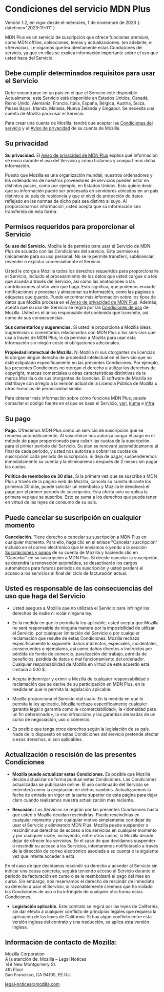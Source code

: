 # Condiciones del servicio MDN Plus

Versión 1.2, en vigor desde el miércoles, 1 de noviembre de 2023
{: datetime="2023-11-01" }

MDN Plus es un servicio de suscripción que ofrece funciones premium, como MDN offline, colecciones, temas y actualizaciones. (en adelante, el «Servicio»). Le rogamos que lea atentamente estas Condiciones del servicio, ya que en ellas se explica información importante sobre el uso que usted hace del Servicio.

## Debe cumplir determinados requisitos para usar el Servicio

Debe encontrarse en un país en el que el Servicio esté disponible. Actualmente, este Servicio está disponible en Estados Unidos, Canadá, Reino Unido, Alemania, Francia, Italia, España, Bélgica, Austria, Suiza, Países Bajos, Irlanda, Malasia, Nueva Zelanda y Singapur. Se necesita una cuenta de Mozilla para usar el Servicio.

Para crear una cuenta de Mozilla, tendrá que aceptar las [Condiciones del servicio](https://www.mozilla.org/about/legal/terms/services/) y el [Aviso de privacidad](https://www.mozilla.org/privacy/mozilla-accounts/) de su cuenta de Mozilla.

## Su privacidad

__Su privacidad.__ El [Aviso de privacidad de MDN Plus](https://www.mozilla.org/privacy/mdn-plus/) explica qué información se envía durante el uso del Servicio y cómo tratamos y compartimos dicha información.

Puesto que Mozilla es una organización mundial, nuestros ordenadores y los ordenadores de nuestros proveedores de servicios pueden estar en distintos países, como por ejemplo, en Estados Unidos. Esto quiere decir que su información puede ser procesada en servidores ubicados en un país distinto a su país de residencia y que el nivel de protección de datos reflejado en las normas de dicho país sea distinto al suyo. Al proporcionarnos información, usted acepta que su información sea transferida de esta forma.

## Permisos requeridos para proporcionar el Servicio

__Su uso del Servicio.__ Mozilla le da permiso para usar el Servicio de MDN Plus de acuerdo con las Condiciones del servicio. Este permiso es únicamente para su uso personal. No se le permite transferir, sublicenciar, revender o explotar comercialmente el Servicio.

Usted le otorga a Mozilla todos los derechos requeridos para proporcionarle el Servicio, incluido el procesamiento de los datos que usted cargue o a los que acceda a través del Servicio, así como las anotaciones o las contribuciones al sitio web que haga. Esto significa, que podemos enviarle notificaciones y procesar y almacenar su información, como las páginas y etiquetas que guarde. Puede encontrar más información sobre los tipos de datos que Mozilla procesa en el [Aviso de privacidad de MDN Plus](https://www.mozilla.org/privacy/mdn-plus/).
Además, acepta que su uso del Servicio se regirá por las [Condiciones de uso](https://www.mozilla.org/about/legal/acceptable-use/) de Mozilla. Usted es el único responsable del contenido que transmite, así como de sus consecuencias.

__Sus comentarios y sugerencias.__ Si usted le proporciona a Mozilla ideas, sugerencias o comentarios relacionados con MDN Plus o los servicios que usa a través de MDN Plus, le da permiso a Mozilla para usar esta información sin ningún coste ni obligaciones adicionales.

__Propiedad intelectual de Mozilla.__ Ni Mozilla ni sus otorgantes de licencias le otorgan ningún derecho de propiedad intelectual en el Servicio que no esté estipulado específicamente en las presentes Condiciones. Por ejemplo, las presentes Condiciones no otorgan el derecho a utilizar los derechos de copyright, marcas comerciales u otras características distintivas de la marca Mozilla o de sus otorgantes de licencias. El software de Mozilla se distribuye con arreglo a la versión actual de la Licencia Pública de Mozilla u otras licencias de permisividad similar.

Para obtener más información sobre cómo funciona MDN Plus, puede consultar el código fuente en el que se basa el Servicio, [yari](https://github.com/mdn/yari), [kuma](https://github.com/mdn/kuma) e [infra](https://github.com/mdn/infra).

## Su pago

__Pago.__ Ofrecemos MDN Plus como un servicio de suscripción que se renueva automáticamente. Al suscribirse nos autoriza cargar el pago en el método de pago proporcionado para cubrir las cuotas de la suscripción para el primer período del Servicio. Su plan se renovará automáticamente al final de cada período, y usted nos autoriza a cobrar las cuotas de suscripción cada período de suscripción. Si deja de pagar, suspenderemos inmediatamente su cuenta y la eliminaremos después de 2 meses sin pagar las cuotas.

__Política de reembolso de 30 días.__ Si la primera vez que se suscribe a MDN Plus a través de la página web de Mozilla, cancela su cuenta durante los primeros 30 días, puede solicitar un reembolso y Mozilla le devolverá el pago por el primer período de suscripción. Esta oferta solo se aplica la primera vez que se suscribe. Esto se suma a los derechos que pueda tener en virtud de las leyes de consumo de su país.

## Puede cancelar su suscripción en cualquier momento

__Cancelación.__ Tiene derecho a cancelar su suscripción a MDN Plus en cualquier momento. Para ello, haga clic en el enlace "Cancelar suscripción" incluido en el correo electrónico que le enviamos o yendo a la sección [Suscripciones y pagos](https://subscriptions.firefox.com) de su cuenta de Mozilla y haciendo clic en "Cancelar" en su suscripción a MDN Plus. Si decide cancelar la suscripción, se detendrá la renovación automática, se desactivarán los cargos automáticos para futuros períodos de suscripción y usted perderá el acceso a los servicios al final del ciclo de facturación actual.

## Usted es responsable de las consecuencias del uso que haga del Servicio

* Usted asegura a Mozilla que no utilizará el Servicio para infringir los derechos de nadie ni violar ninguna ley.

* En la medida en que lo permita la ley aplicable, usted acepta que Mozilla no será responsable de ninguna manera por la imposibilidad de utilizar el Servicio, por cualquier limitación del Servicio o por cualquier reclamación que resulte de estas Condiciones. Mozilla rechaza específicamente lo siguiente: daños indirectos, especiales, incidentales, consecuentes o ejemplares, así como daños directos o indirectos por pérdida de fondo de comercio, paralización del trabajo, pérdida de beneficios, pérdida de datos o mal funcionamiento del ordenador. Cualquier responsabilidad de Mozilla en virtud de este acuerdo está limitada a 500 $.

* Acepta indemnizar y eximir a Mozilla de cualquier responsabilidad o reclamación que se derive de su participación en MDN Plus, en la medida en que lo permita la legislación aplicable.

* Mozilla proporciona el Servicio «tal cual». En la medida en que lo permita la ley aplicable, Mozilla rechaza específicamente cualquier garantía legal o garantía como la «comerciabilidad», la «idoneidad para un fin determinado», la «no infracción» y las garantías derivadas de un curso de negociación, uso o comercio.

* Es posible que tenga otros derechos según la legislación de su país. Nada de lo dispuesto en estas Condiciones del servicio pretende afectar a esos derechos, si son aplicables.

## Actualización o rescisión de las presentes Condiciones

* __Mozilla puede actualizar estas Condiciones.__ Es posible que Mozilla decida actualizar de forma puntual estas Condiciones. Las Condiciones actualizadas se publicarán online. El uso continuado del Servicio se entenderá como la aceptación de dichos cambios. Actualizaremos la fecha de entrada en vigor en la parte superior de esta página para dejar claro cuándo realizamos nuestra actualización más reciente.

* __Rescisión.__ Los Servicios se regirán por las presentes Condiciones hasta que usted o Mozilla decidan rescindirlas. Puede rescindirlas en cualquier momento y por cualquier motivo simplemente con dejar de usar el Servicio y eliminando MDN Plus. Mozilla puede suspender o rescindir sus derechos de acceso a los servicios en cualquier momento y por cualquier razón, incluyendo, entre otros casos, si Mozilla decide dejar de ofrecer los servicios. En el caso de que decidamos suspender o rescindir su acceso a los Servicios, intentaremos notificárselo a través de la dirección de correo electrónico asociada a su cuenta o la siguiente vez que intente acceder a esta.

En el caso de que decidamos rescindir su derecho a acceder al Servicio sin indicar una causa concreta, seguirá teniendo acceso al Servicio durante el período de facturación en curso o se le reembolsará el pago del mes en curso. Sin embargo, nos reservamos el derecho de rescindir de inmediato su derecho a usar el Servicio, si razonablemente creemos que ha violado las Condiciones de uso o ha infringido de cualquier otra forma estas Condiciones.

* __Legislación aplicable.__ Este contrato se regirá por las leyes de California, sin dar efecto a cualquier conflicto de principios legales que requiera la aplicación de las leyes de California. Si hay algún conflicto entre esta versión inglesa del contrato y una traducción, se aplica esta versión inglesa.

## Información de contacto de Mozilla:

Mozilla Corporation  
A la atención de: Mozilla – Legal Notices  
149 New Montgomery St.  
4th Floor  
San Francisco, CA 94105, EE.UU.  

legal-notices@mozilla.com

